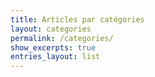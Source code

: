 ```yaml
---
title: Articles par catégories
layout: categories
permalink: /categories/
show_excerpts: true
entries_layout: list
---
```

